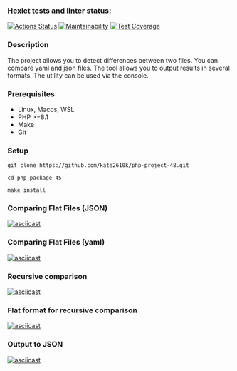 ### Hexlet tests and linter status:
[![Actions Status](https://github.com/kate2610k/php-project-48/actions/workflows/hexlet-check.yml/badge.svg)](https://github.com/kate2610k/php-project-48/actions)
[![Maintainability](https://api.codeclimate.com/v1/badges/1c46876416e97174f4b1/maintainability)](https://codeclimate.com/github/kate2610k/php-project-48/maintainability)
[![Test Coverage](https://api.codeclimate.com/v1/badges/1c46876416e97174f4b1/test_coverage)](https://codeclimate.com/github/kate2610k/php-project-48/test_coverage)

### Description
The project allows you to detect differences between two files. You can compare yaml and json files. The tool allows you to output results in several formats. The utility can be used via the console.

### Prerequisites
- Linux, Macos, WSL
- PHP >=8.1
- Make
- Git
### Setup
	git clone https://github.com/kate2610k/php-project-48.git

	cd php-package-45

	make install

### Comparing Flat Files (JSON)
[![asciicast](https://asciinema.org/a/qUho4Uc2TkklVILhl71qVKC4C.svg)](https://asciinema.org/a/qUho4Uc2TkklVILhl71qVKC4C)

### Comparing Flat Files (yaml)
[![asciicast](https://asciinema.org/a/iwz1LHMP6OjSfb029qY1CuZL6.svg)](https://asciinema.org/a/iwz1LHMP6OjSfb029qY1CuZL6)

### Recursive comparison
[![asciicast](https://asciinema.org/a/UEO1rsgtB0qYpvuDflRHwGf3d.svg)](https://asciinema.org/a/UEO1rsgtB0qYpvuDflRHwGf3d)

### Flat format for recursive comparison
[![asciicast](https://asciinema.org/a/gmxY0VKMRSRi5LzoCgds1PFUL.svg)](https://asciinema.org/a/gmxY0VKMRSRi5LzoCgds1PFUL)

### Output to JSON
[![asciicast](https://asciinema.org/a/SHgKNLs9ASrU3ZO7BskShixht.svg)](https://asciinema.org/a/SHgKNLs9ASrU3ZO7BskShixht)

